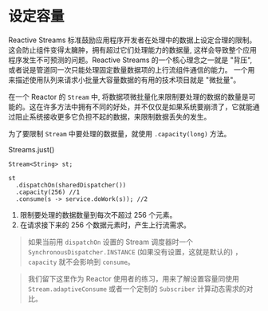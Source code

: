 # 设定容量

Reactive Streams 标准鼓励应用程序开发者在处理中的数据上设定合理的限制。这会防止组件变得太臃肿，拥有超过它们处理能力的数据量, 这样会导致整个应用程序发生不可预测的问题。Reactive Streams 的一个核心理念之一就是 "背压", 或者说是管道同一次只能处理固定数量数据项的上行流组件通信的能力。 一个用来描述使用队列来请求小批量大容量数据的有用的技术项目就是 "微批量"。

在一个 Reactor 的 `Stream` 中, 将数据项微批量化来限制要处理的数据的数量是可能的。这在许多方法中拥有不同的好处，并不仅仅是如果系统要崩溃了，它就能通过阻止系统接收更多它负担不起的数据，来限制数据丢失的发生。

为了要限制 `Stream` 中要处理的数据量，就使用 `.capacity(long)` 方法。

Streams.just()

```
Stream<String> st;

st
  .dispatchOn(sharedDispatcher())
  .capacity(256) //1
  .consume(s -> service.doWork(s)); //2
```

1. 限制要处理的数据数量到每次不超过 256 个元素。
2. 在请求接下来的 256 个数据元素时，产生上行流需求。

>如果当前用 `dispatchOn` 设置的 Stream 调度器时一个 `SynchronousDispatcher.INSTANCE` (如果没有设置，这就是默认的) ，`capacity` 就不会影响到 `consume`。

>我们留下这里作为 Reactor 使用者的练习，用来了解设置容量同使用 `Stream.adaptiveConsume` 或者一个定制的 `Subscriber` 计算动态需求的对比。
